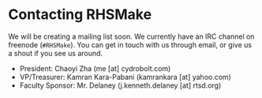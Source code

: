 Contacting RHSMake
====================

We will be creating a mailing list soon. We currently have an IRC channel on freenode (`#RHSMake`).
You can get in touch with us through email, or give us a shout if you see us around.

 - President: Chaoyi Zha (me [at] cydrobolt.com)
 - VP/Treasurer: Kamran Kara-Pabani (kamrankara [at] yahoo.com)
 - Faculty Sponsor: Mr. Delaney (j.kenneth.delaney [at] rtsd.org)
